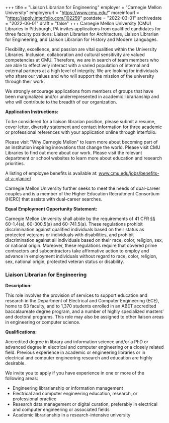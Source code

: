 +++
title = "Liaison Librarian for Engineering"
employer = "Carnegie Mellon University"
employerurl = "https://www.cmu.edu/"
moreinfourl = "https://apply.interfolio.com/102259"
postdate = "2022-03-01"
archivedate = "2022-06-01"
draft = "false"
+++
Carnegie Mellon University (CMU) Libraries in Pittsburgh, PA invites applications from qualified candidates for three faculty positions: Liaison Librarian for Architecture, Liaison Librarian for Engineering, and Liaison Librarian for History and Modern Languages.

Flexibility, excellence, and passion are vital qualities within the University Libraries. Inclusion, collaboration and cultural sensitivity are valued competencies at CMU. Therefore, we are in search of team members who are able to effectively interact with a varied population of internal and external partners at a high level of integrity. We are looking for individuals who share our values and who will support the mission of the university through their work. 

We strongly encourage applications from members of groups that have been marginalized and/or underrepresented in academic librarianship and who will contribute to the breadth of our organization.

**Application Instructions:**

To be considered for a liaison librarian position, please submit a resume, cover letter, diversity statement and contact information for three academic or professional references with your application online through Interfolio.

Please visit "Why Carnegie Mellon" to learn more about becoming part of an institution inspiring innovations that change the world. Please visit CMU Libraries to find out more about our work. Please visit the relevant department or school websites to learn more about education and research priorities.

A listing of employee benefits is available at: www.cmu.edu/jobs/benefits-at-a-glance/ 

Carnegie Mellon University further seeks to meet the needs of dual-career couples and is a member of the Higher Education Recruitment Consortium (HERC) that assists with dual-career searches.

**Equal Employment Opportunity Statement:**

Carnegie Mellon University shall abide by the requirements of 41 CFR §§ 60-1.4(a), 60-300.5(a) and 60-741.5(a). These regulations prohibit discrimination against qualified individuals based on their status as protected veterans or individuals with disabilities, and prohibit discrimination against all individuals based on their race, color, religion, sex, or national origin. Moreover, these regulations require that covered prime contractors and subcontractors take affirmative action to employ and advance in employment individuals without regard to race, color, religion, sex, national origin, protected veteran status or disability. 

### Liaison Librarian for Engineering

**Description:**

This role involves the provision of services to support education and research in the Department of Electrical and Computer Engineering (ECE), home to 63 faculty, and to 1,370 students enrolled in an ABET accredited baccalaureate degree program, and a number of highly specialized masters’ and doctoral programs. This role may also be assigned to other liaison areas in engineering or computer science.

**Qualifications:**

Accredited degree in library and information science and/or a PhD or advanced degree in electrical and computer engineering or a closely related field. Previous experience in academic or engineering libraries or in electrical and computer engineering research and education are highly desirable.

We invite you to apply if you have experience in one or more of the following areas:

- Engineering librarianship or information management
- Electrical and computer engineering education, research, or professional practice
- Research data management or digital curation, preferably in electrical and computer engineering or associated fields
- Academic librarianship in a research-intensive university